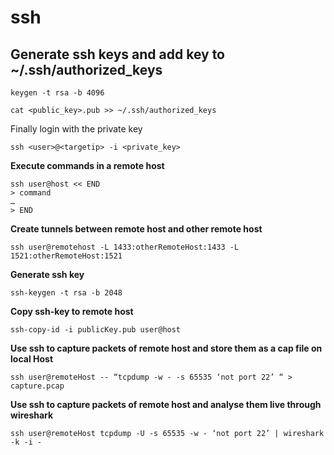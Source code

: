 # ssh


## Generate ssh keys and add key to ~/.ssh/authorized_keys

	keygen -t rsa -b 4096

	cat <public_key>.pub >> ~/.ssh/authorized_keys

Finally login with the private key

	ssh <user>@<targetip> -i <private_key>





**Execute commands in a remote host**

	ssh user@host << END
	> command
	…
	> END


**Create tunnels between remote host and other remote host**

	ssh user@remotehost -L 1433:otherRemoteHost:1433 -L 1521:otherRemoteHost:1521


**Generate ssh key**

	ssh-keygen -t rsa -b 2048

**Copy ssh-key to remote host**

	ssh-copy-id -i publicKey.pub user@host

**Use ssh to capture packets of remote host and store them as a cap file on local Host**

	ssh user@remoteHost -- “tcpdump -w - -s 65535 ‘not port 22’ “ > capture.pcap

**Use ssh to capture packets of remote host and analyse them live through wireshark**

	ssh user@remoteHost tcpdump -U -s 65535 -w - ‘not port 22’ | wireshark -k -i -

